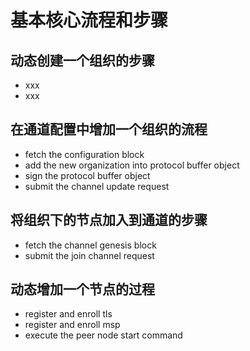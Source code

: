 # 基本核心流程和步骤


## 动态创建一个组织的步骤

- xxx
- xxx

## 在通道配置中增加一个组织的流程

- fetch the configuration block
- add the new organization into protocol buffer object
- sign the protocol buffer object
- submit the channel update request

## 将组织下的节点加入到通道的步骤

- fetch the channel genesis block
- submit the join channel request

## 动态增加一个节点的过程

- register and enroll tls
- register and enroll msp
- execute the peer node start command